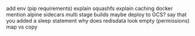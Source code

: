 add env (pip requirements)
explain squashfs
explain caching docker
mention alpine
sidecars
multi stage builds
maybe deploy to GCS?
say that you added a sleep statement
why does redisdata look empty (permissions)
map vs copy